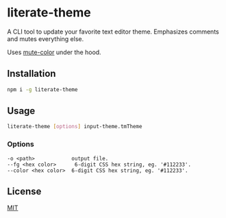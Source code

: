 # literate-theme

A CLI tool to update your favorite text editor theme. Emphasizes comments and
mutes everything else.

Uses [mute-color](https://github.com/rileyjshaw/mute-color/) under the hood.

## Installation

```sh
npm i -g literate-theme
```

## Usage

```sh
literate-theme [options] input-theme.tmTheme
```

### Options

```
-o <path>            output file.
--fg <hex color>      6-digit CSS hex string, eg. '#112233'.
--color <hex color>  6-digit CSS hex string, eg. '#112233'.
```

## License
[MIT](./LICENSE)
